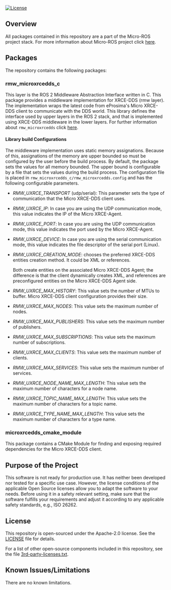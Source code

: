 
[![License](https://img.shields.io/badge/License-Apache%202.0-blue.svg)](https://opensource.org/licenses/Apache-2.0)

## Overview

All packages contained in this repository are a part of the Micro-ROS project stack.
For more information about Micro-ROS project click [here](https://microros.github.io/micro-ROS/).

## Packages

The repository contains the following packages:

### rmw_microxrcedds_c

This layer is the ROS 2 Middleware Abstraction Interface written in C.
This package provides a middleware implementation for XRCE-DDS (rmw layer).
The implementation wraps the latest code from eProsima's Micro XRCE-DDS client to communicate with the DDS world.
This library defines the interface used by upper layers in the ROS 2 stack, and that is implemented using XRCE-DDS middleware in the lower layers.
For further information about `rmw_microxrcedds` click [here](https://github.com/micro-ROS/micro-ROS-doc/blob/dashing/rmw_microxrcedds/README.md).

#### Library build Configurations

The middleware implementation uses static memory assignations.
Because of this, assignations of the memory are upper bounded so must be configured by the user before the build process.
By default, the package sets the values for all memory bounded.
The upper bound is configurable by a file that sets the values during the build process.
The configuration file is placed in `rmw_microxrcedds_c/rmw_microxrcedds.config` and has the following configurable parameters.

- *RMW_UXRCE_TRANSPORT* (udp/serial): This parameter sets the type of communication that the Micro XRCE-DDS client uses.

- *RMW_UXRCE_IP*: In case you are using the UDP communication mode, this value indicates the IP of the Micro XRCE-Agent.

- *RMW_UXRCE_PORT*: In case you are using the UDP communication mode, this value indicates the port used by the Micro XRCE-Agent.

- *RMW_UXRCE_DEVICE*: In case you are using the serial communication mode, this value indicates the file descriptor of the serial port (Linux).
- *RMW_UXRCE_CREATION_MODE*: chooses the preferred XRCE-DDS entities creation method. It could be XML or references.

    Both create entities on the associated Micro XRCE-DDS Agent; the difference is that the client dynamically creates XML, and references are preconfigured entities on the Micro XRCE-DDS Agent side.

- *RMW_UXRCE_MAX_HISTORY*: This value sets the number of MTUs to buffer. Micro XRCE-DDS client configuration provides their size.
- *RMW_UXRCE_MAX_NODES*: This value sets the maximum number of nodes.
- *RMW_UXRCE_MAX_PUBLISHERS*: This value sets the maximum number of publishers.
- *RMW_UXRCE_MAX_SUBSCRIPTIONS*: This value sets the maximum number of subscriptions.
- *RMW_UXRCE_MAX_CLIENTS*: This value sets the maximum number of clients.
- *RMW_UXRCE_MAX_SERVICES*: This value sets the maximum number of services.
- *RMW_UXRCE_NODE_NAME_MAX_LENGTH*: This value sets the maximum number of characters for a node name.
- *RMW_UXRCE_TOPIC_NAME_MAX_LENGTH*: This value sets the maximum number of characters for a topic name.
- *RMW_UXRCE_TYPE_NAME_MAX_LENGTH*: This value sets the maximum number of characters for a type name.

### microxrcedds_cmake_module

This package contains a CMake Module for finding and exposing required dependencies for the Micro XRCE-DDS client.

## Purpose of the Project

This software is not ready for production use. It has neither been developed nor
tested for a specific use case. However, the license conditions of the
applicable Open Source licenses allow you to adapt the software to your needs.
Before using it in a safety relevant setting, make sure that the software
fulfills your requirements and adjust it according to any applicable safety
standards, e.g., ISO 26262.

## License

This repository is open-sourced under the Apache-2.0 license. See the [LICENSE](LICENSE) file for details.

For a list of other open-source components included in this repository,
see the file [3rd-party-licenses.txt](3rd-party-licenses.txt).

## Known Issues/Limitations

There are no known limitations.

